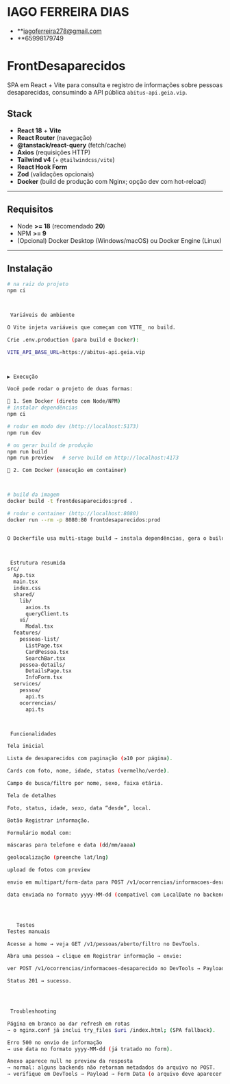 # IAGO FERREIRA DIAS 
- **iagoferreira278@gmail.com 
- **65998179749

# FrontDesaparecidos

SPA em React + Vite para consulta e registro de informações sobre pessoas desaparecidas, consumindo a API pública `abitus-api.geia.vip`.

##  Stack

- **React 18** + **Vite**
- **React Router** (navegação)
- **@tanstack/react-query** (fetch/cache)
- **Axios** (requisições HTTP)
- **Tailwind v4** (+ `@tailwindcss/vite`)
- **React Hook Form**
- **Zod** (validações opcionais)
- **Docker** (build de produção com Nginx; opção dev com hot-reload)

---

##  Requisitos

- Node **>= 18** (recomendado **20**)
- NPM **>= 9**
- (Opcional) Docker Desktop (Windows/macOS) ou Docker Engine (Linux)

---

##  Instalação

```bash
# na raiz do projeto
npm ci



 Variáveis de ambiente

O Vite injeta variáveis que começam com VITE_ no build.

Crie .env.production (para build e Docker):

VITE_API_BASE_URL=https://abitus-api.geia.vip



▶️ Execução

Você pode rodar o projeto de duas formas:

🔹 1. Sem Docker (direto com Node/NPM)
# instalar dependências
npm ci

# rodar em modo dev (http://localhost:5173)
npm run dev

# ou gerar build de produção
npm run build
npm run preview   # serve build em http://localhost:4173

🔹 2. Com Docker (execução em container)



# build da imagem
docker build -t frontdesaparecidos:prod .

# rodar o container (http://localhost:8080)
docker run --rm -p 8080:80 frontdesaparecidos:prod


O Dockerfile usa multi-stage build → instala dependências, gera o build com Vite e serve com Nginx.



 Estrutura resumida
src/
  App.tsx
  main.tsx
  index.css
  shared/
    lib/
      axios.ts
      queryClient.ts
    ui/
      Modal.tsx
  features/
    pessoas-list/
      ListPage.tsx
      CardPessoa.tsx
      SearchBar.tsx
    pessoa-details/
      DetailsPage.tsx
      InfoForm.tsx
  services/
    pessoa/
      api.ts
    ocorrencias/
      api.ts



 Funcionalidades

Tela inicial

Lista de desaparecidos com paginação (≥10 por página).

Cards com foto, nome, idade, status (vermelho/verde).

Campo de busca/filtro por nome, sexo, faixa etária.

Tela de detalhes

Foto, status, idade, sexo, data “desde”, local.

Botão Registrar informação.

Formulário modal com:

máscaras para telefone e data (dd/mm/aaaa)

geolocalização (preenche lat/lng)

upload de fotos com preview

envio em multipart/form-data para POST /v1/ocorrencias/informacoes-desaparecido

data enviada no formato yyyy-MM-dd (compatível com LocalDate no backend)




   Testes
Testes manuais

Acesse a home → veja GET /v1/pessoas/aberto/filtro no DevTools.

Abra uma pessoa → clique em Registrar informação → envie:

ver POST /v1/ocorrencias/informacoes-desaparecido no DevTools → Payload contém informacao, data (yyyy-MM-dd), ocoId, e anexos (quando houver).

Status 201 → sucesso.




 Troubleshooting

Página em branco ao dar refresh em rotas
→ o nginx.conf já inclui try_files $uri /index.html; (SPA fallback).

Erro 500 no envio de informação
→ use data no formato yyyy-MM-dd (já tratado no form).

Anexo aparece null no preview da resposta
→ normal: alguns backends não retornam metadados do arquivo no POST.
→ verifique em DevTools → Payload → Form Data (o arquivo deve aparecer como (binary)).

